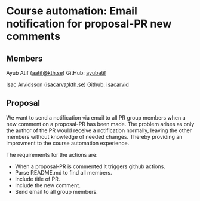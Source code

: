 
# Course automation: Email notification for proposal-PR new comments

## Members
Ayub Atif (aatif@kth.se)
GitHub: [ayubatif](https://github.com/ayubatif)

Isac Arvidsson (isacarv@kth.se)
Github: [isacarvid](https://github.com/isacarvid)

## Proposal

We want to send a notification via email to all PR group members when a new comment on a proposal-PR has been made. The problem arises as only the author of the PR would receive a notification normally, leaving the other members without knowledge of needed changes. Thereby providing an improvment to the course automation experience.

The requirements for the actions are:

-   When a proposal-PR is commented it triggers github actions.
-   Parse README.md to find all members.
-   Include title of PR.
-   Include the new comment.
-   Send email to all group members.
